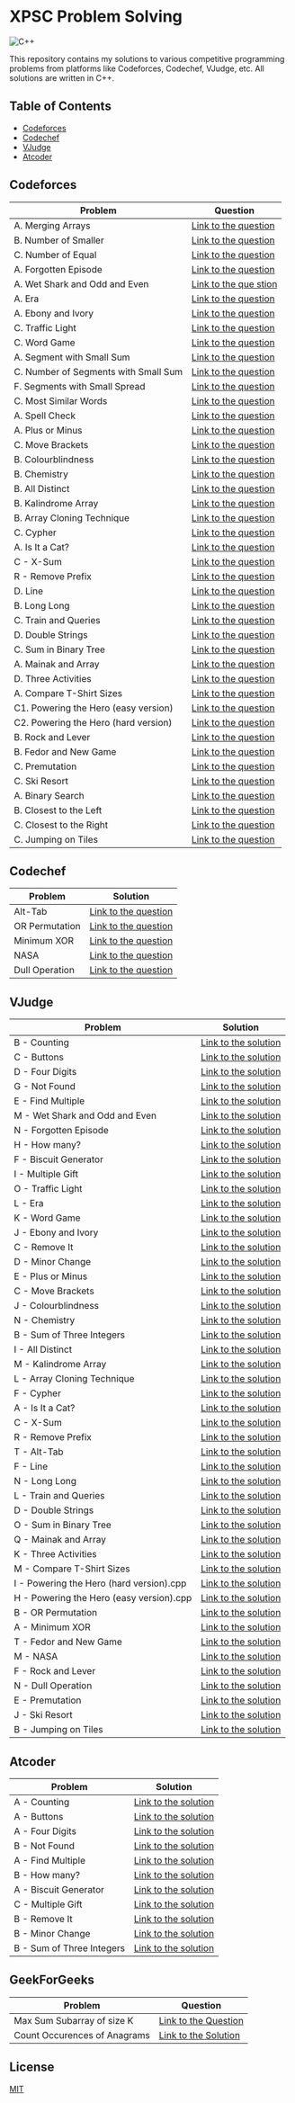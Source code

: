 # XPSC Problem Solving

![C++](https://img.shields.io/badge/C%2B%2B-00599C?style=for-the-badge&logo=c%2B%2B&logoColor=white)

This repository contains my solutions to various competitive programming problems from platforms like Codeforces, Codechef, VJudge, etc. All solutions are written in C++.

## Table of Contents

- [Codeforces](#codeforces)
- [Codechef](#codechef)
- [VJudge](#vjudge)
- [Atcoder](#atcoder)

## Codeforces

| Problem                              | Question                                                                                                 |
| ------------------------------------ | -------------------------------------------------------------------------------------------------------- |
| A. Merging Arrays                    | [Link to the question](https://codeforces.com/edu/course/2/lesson/9/1/practice/contest/307092/problem/A) |
| B. Number of Smaller                 | [Link to the question](https://codeforces.com/edu/course/2/lesson/9/1/practice/contest/307092/problem/B) |
| C. Number of Equal                   | [Link to the question](https://codeforces.com/edu/course/2/lesson/9/1/practice/contest/307092/problem/C) |
| A. Forgotten Episode                 | [Link to the question](https://codeforces.com/problemset/problem/440/A)                                  |
| A. Wet Shark and Odd and Even        | [Link to the que stion](https://codeforces.com/problemset/problem/621/A)                                 |
| A. Era                               | [Link to the question](https://codeforces.com/problemset/problem/1604/A)                                 |
| A. Ebony and Ivory                   | [Link to the question](https://codeforces.com/problemset/problem/633/A)                                  |
| C. Traffic Light                     | [Link to the question](https://codeforces.com/problemset/problem/1744/C)                                 |
| C. Word Game                         | [Link to the question](https://codeforces.com/problemset/problem/1722/C)                                 |
| A. Segment with Small Sum            | [Link to the question](https://codeforces.com/edu/course/2/lesson/9/2/practice/contest/307093/problem/A) |
| C. Number of Segments with Small Sum | [Link to the question](https://codeforces.com/edu/course/2/lesson/9/2/practice/contest/307093/problem/C) |
| F. Segments with Small Spread        | [Link to the question](https://codeforces.com/edu/course/2/lesson/9/2/practice/contest/307093/problem/F) |
| C. Most Similar Words                | [Link to the question](https://codeforces.com/contest/1676/problem/C)                                    |
| A. Spell Check                       | [Link to the question](https://codeforces.com/contest/1722/problem/A)                                    |
| A. Plus or Minus                     | [Link to the question](https://codeforces.com/problemset/problem/1807/A)                                 |
| C. Move Brackets                     | [Link to the question](https://codeforces.com/problemset/problem/1374/C)                                 |
| B. Colourblindness                   | [Link to the question](https://codeforces.com/problemset/problem/1722/B)                                 |
| B. Chemistry                         | [Link to the question](https://codeforces.com/problemset/problem/1883/B)                                 |
| B. All Distinct                      | [Link to the question](https://codeforces.com/problemset/problem/1692/B)                                 |
| B. Kalindrome Array                  | [Link to the question](https://codeforces.com/problemset/problem/1610/B)                                 |
| B. Array Cloning Technique           | [Link to the question](https://codeforces.com/problemset/problem/1665/B)                                 |
| C. Cypher                            | [Link to the question](https://codeforces.com/problemset/problem/1703/C)                                 |
| A. Is It a Cat?                      | [Link to the question](https://codeforces.com/problemset/problem/1800/A)                                 |
| C - X-Sum                            | [Link to the question](https://codeforces.com/contest/1676/problem/D)                                    |
| R - Remove Prefix                    | [Link to the question](https://codeforces.com/problemset/problem/1714/B)                                 |
| D. Line                              | [Link to the question](https://codeforces.com/problemset/problem/1722/D)                                 |
| B. Long Long                         | [Link to the question](https://codeforces.com/problemset/problem/1843/B)                                 |
| C. Train and Queries                 | [Link to the question](https://codeforces.com/problemset/problem/1702/C)                                 |
| D. Double Strings                    | [Link to the question](https://codeforces.com/problemset/problem/1703/D)                                 |
| C. Sum in Binary Tree                | [Link to the question](https://codeforces.com/problemset/problem/1843/C)                                 |
| A. Mainak and Array                  | [Link to the question](https://codeforces.com/problemset/problem/1726/A)                                 |
| D. Three Activities                  | [Link to the question](https://codeforces.com/problemset/problem/1914/D)                                 |
| A. Compare T-Shirt Sizes             | [Link to the question](https://codeforces.com/contest/1741/problem/A)                                    |
| C1. Powering the Hero (easy version) | [Link to the question](https://codeforces.com/problemset/problem/1800/C1)                                |
| C2. Powering the Hero (hard version) | [Link to the question](https://codeforces.com/problemset/problem/1800/C2)                                |
| B. Rock and Lever                    | [Link to the question](https://codeforces.com/problemset/problem/1420/B)                                 |
| B. Fedor and New Game                | [Link to the question](https://codeforces.com/problemset/problem/467/B)                                  |
| C. Premutation                       | [Link to the question](https://codeforces.com/problemset/problem/1790/C)                                 |
| C. Ski Resort                        | [Link to the question](https://codeforces.com/problemset/problem/1840/C)                                 |
| A. Binary Search                     | [Link to the question](https://codeforces.com/edu/course/2/lesson/6/1/practice/contest/283911/problem/A) |
| B. Closest to the Left               | [Link to the question](https://codeforces.com/edu/course/2/lesson/6/1/practice/contest/283911/problem/B) |
| C. Closest to the Right              | [Link to the question](https://codeforces.com/edu/course/2/lesson/6/1/practice/contest/283911/problem/C) |
| C. Jumping on Tiles                  | [Link to the question](https://codeforces.com/problemset/problem/1729/C)                                 |

## Codechef

| Problem        | Solution                                                          |
| -------------- | ----------------------------------------------------------------- |
| Alt-Tab        | [Link to the question](https://www.codechef.com/problems/ALTTAB)  |
| OR Permutation | [Link to the question](https://www.codechef.com/problems/PERMOR)  |
| Minimum XOR    | [Link to the question](https://www.codechef.com/problems/MINMXOR) |
| NASA           | [Link to the question](https://www.codechef.com/problems/PALIXOR) |
| Dull Operation | [Link to the question](https://www.codechef.com/problems/DUPLET)  |

## VJudge

| Problem                                  | Solution                                                     |
| ---------------------------------------- | ------------------------------------------------------------ |
| B - Counting                             | [Link to the solution](https://vjudge.net/solution/49862697) |
| C - Buttons                              | [Link to the solution](https://vjudge.net/solution/49864748) |
| D - Four Digits                          | [Link to the solution](https://vjudge.net/solution/49871311) |
| G - Not Found                            | [Link to the solution](https://vjudge.net/solution/49886953) |
| E - Find Multiple                        | [Link to the solution](https://vjudge.net/solution/49903992) |
| M - Wet Shark and Odd and Even           | [Link to the solution](https://vjudge.net/solution/49935974) |
| N - Forgotten Episode                    | [Link to the solution](https://vjudge.net/solution/49935943) |
| H - How many?                            | [Link to the solution](https://vjudge.net/solution/49967693) |
| F - Biscuit Generator                    | [Link to the solution](https://vjudge.net/solution/49993741) |
| I - Multiple Gift                        | [Link to the solution](https://vjudge.net/solution/50049067) |
| O - Traffic Light                        | [Link to the solution](https://vjudge.net/solution/50041167) |
| L - Era                                  | [Link to the solution](https://vjudge.net/solution/50031377) |
| K - Word Game                            | [Link to the solution](https://vjudge.net/solution/50030182) |
| J - Ebony and Ivory                      | [Link to the solution](https://vjudge.net/solution/50031751) |
| C - Remove It                            | [Link to the solution](https://vjudge.net/solution/50127789) |
| D - Minor Change                         | [Link to the solution](https://vjudge.net/solution/50151999) |
| E - Plus or Minus                        | [Link to the solution](https://vjudge.net/solution/50178389) |
| C - Move Brackets                        | [Link to the solution](https://vjudge.net/solution/50179149) |
| J - Colourblindness                      | [Link to the solution](https://vjudge.net/solution/50178773) |
| N - Chemistry                            | [Link to the solution](https://vjudge.net/solution/50196150) |
| B - Sum of Three Integers                | [Link to the solution](https://vjudge.net/solution/50202972) |
| I - All Distinct                         | [Link to the solution](https://vjudge.net/solution/50215271) |
| M - Kalindrome Array                     | [Link to the solution](https://vjudge.net/solution/50326564) |
| L - Array Cloning Technique              | [Link to the solution](https://vjudge.net/solution/50319925) |
| F - Cypher                               | [Link to the solution](https://vjudge.net/solution/50291151) |
| A - Is It a Cat?                         | [Link to the solution](https://vjudge.net/solution/50320672) |
| C - X-Sum                                | [Link to the solution](https://vjudge.net/solution/50446192) |
| R - Remove Prefix                        | [Link to the solution](https://vjudge.net/solution/50447585) |
| T - Alt-Tab                              | [Link to the solution](https://vjudge.net/solution/50467527) |
| F - Line                                 | [Link to the solution](https://vjudge.net/solution/50496989) |
| N - Long Long                            | [Link to the solution](https://vjudge.net/solution/50506196) |
| L - Train and Queries                    | [Link to the solution](https://vjudge.net/solution/50539311) |
| D - Double Strings                       | [Link to the solution](https://vjudge.net/solution/50521847) |
| O - Sum in Binary Tree                   | [Link to the solution](https://vjudge.net/solution/50519200) |
| Q - Mainak and Array                     | [Link to the solution](https://vjudge.net/solution/50541236) |
| K - Three Activities                     | [Link to the solution](https://vjudge.net/solution/50561209) |
| M - Compare T-Shirt Sizes                | [Link to the solution](https://vjudge.net/solution/50561683) |
| I - Powering the Hero (hard version).cpp | [Link to the solution](https://vjudge.net/solution/50618248) |
| H - Powering the Hero (easy version).cpp | [Link to the solution](https://vjudge.net/solution/50618345) |
| B - OR Permutation                       | [Link to the solution](https://vjudge.net/solution/50680953) |
| A - Minimum XOR                          | [Link to the solution](https://vjudge.net/solution/50684206) |
| T - Fedor and New Game                   | [Link to the solution](https://vjudge.net/solution/50686792) |
| M - NASA                                 | [Link to the solution](https://vjudge.net/solution/50686905) |
| F - Rock and Lever                       | [Link to the solution](https://vjudge.net/solution/50686926) |
| N - Dull Operation                       | [Link to the solution](https://vjudge.net/solution/50736830) |
| E - Premutation                          | [Link to the solution](https://vjudge.net/solution/50834926) |
| J - Ski Resort                           | [Link to the solution](https://vjudge.net/solution/50794964) |
| B - Jumping on Tiles                     | [Link to the solution](https://vjudge.net/solution/50911707) |

## Atcoder

| Problem                   | Solution                                                                        |
| ------------------------- | ------------------------------------------------------------------------------- |
| A - Counting              | [Link to the solution](https://atcoder.jp/contests/abc209/submissions/51240912) |
| A - Buttons               | [Link to the solution](https://atcoder.jp/contests/abc124/submissions/51242274) |
| A - Four Digits           | [Link to the solution](https://atcoder.jp/contests/abc222/submissions/51246731) |
| B - Not Found             | [Link to the solution](https://atcoder.jp/contests/abc071/submissions/51260924) |
| A - Find Multiple         | [Link to the solution](https://atcoder.jp/contests/abc220/submissions/51273864) |
| B - How many?             | [Link to the solution](https://atcoder.jp/contests/abc214/submissions/51428191) |
| A - Biscuit Generator     | [Link to the solution](https://atcoder.jp/contests/abc125/submissions/51450217) |
| C - Multiple Gift         | [Link to the solution](https://atcoder.jp/contests/abc083/submissions/51498352) |
| B - Remove It             | [Link to the solution](https://atcoder.jp/contests/abc191/submissions/51603504) |
| B - Minor Change          | [Link to the solution](https://atcoder.jp/contests/abc172/submissions/51640776) |
| B - Sum of Three Integers | [Link to the solution](https://atcoder.jp/contests/abc051/submissions/51716762) |

## GeekForGeeks

| Problem                      | Question                                                                                                                                                                                                    |
| ---------------------------- | ----------------------------------------------------------------------------------------------------------------------------------------------------------------------------------------------------------- |
| Max Sum Subarray of size K   | [Link to the Question](https://www.geeksforgeeks.org/problems/max-sum-subarray-of-size-k5313/1)                                                                                                             |
| Count Occurences of Anagrams | [Link to the Solution](https://www.geeksforgeeks.org/problems/count-occurences-of-anagrams5839/1?_gl=1*2hl6h9*_ga*MTYxMTcwOTY2OC4xNjYwMzk1MzY0*_ga_DWCCJLKX3X*MTY5Njc3NDQzNi4xLjEuMTY5Njc3NDUwNy4wLjAuMA..) |

## License

[MIT](./LICENSE)

